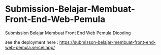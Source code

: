 # Submission-Belajar-Membuat-Front-End-Web-Pemula
 Submission Belajar Membuat Front End Web Pemula Dicoding

see the deployment here : https://submisson-belajar-membuat-front-end-web-pemula.vercel.app/

